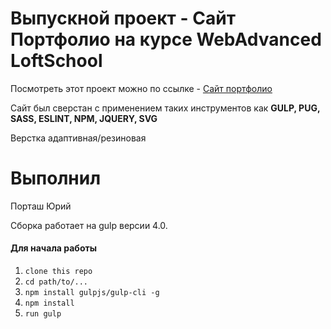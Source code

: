 # Выпускной проект - Сайт Портфолио на курсе WebAdvanced LoftSchool
Посмотреть этот проект можно по ссылке - [Сайт портфолио](https://dexter-freeman.github.io/advanced-portfolio/ "Сайт портфолио")

Сайт был сверстан с применением таких инструментов как **GULP, PUG, SASS, ESLINT, NPM, JQUERY, SVG**

Верстка адаптивная/резиновая
# Выполнил
Порташ Юрий


 Сборка работает на gulp версии 4.0. 

#### Для начала работы

1. ```clone this repo```
2. ```cd path/to/...```
3. ```npm install gulpjs/gulp-cli -g```  
4. ```npm install```
5. ```run gulp``` 

